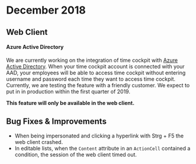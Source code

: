 # December 2018

## Web Client

#### Azure Active Directory

We are currently working on the integration of time cockpit with [Azure Active Directory](https://docs.microsoft.com/en-us/azure/active-directory/fundamentals/active-directory-whatis). When your time cockpit account is connected with your AAD, your employees will be able to access time cockpit without entering username and password each time they want to access time cockpit. Currently, we are testing the feature with a friendly customer. We expect to put in in production within the first quarter of 2019. 

**This feature will only be available in the web client.**

## Bug Fixes & Improvements
* When being impersonated and clicking a hyperlink with Strg + F5 the web client crashed.
* In editable lists, when the `Content` attribute in an `ActionCell` contained a condition, the session of the web client timed out.
